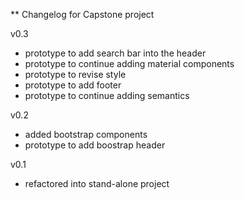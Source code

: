 ** Changelog for Capstone project

v0.3
- prototype to add search bar into the header
- prototype to continue adding material components
- prototype to revise style
- prototype to add footer
- prototype to continue adding semantics

v0.2
- added bootstrap components
- prototype to add boostrap header

v0.1
- refactored into stand-alone project